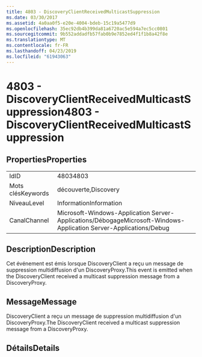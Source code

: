 ```yaml
---
title: 4803 - DiscoveryClientReceivedMulticastSuppression
ms.date: 03/30/2017
ms.assetid: 4a0aa0f5-e20e-4004-bdeb-15c19a5477d9
ms.openlocfilehash: 35ec92db4b399da81a6720ac5e594a7ec5cc0801
ms.sourcegitcommit: 9b552addadfb57fab0b9e7852ed4f1f1b8a42f8e
ms.translationtype: MT
ms.contentlocale: fr-FR
ms.lasthandoff: 04/23/2019
ms.locfileid: "61943063"
---
```

# <a name="4803---discoveryclientreceivedmulticastsuppression"></a><span data-ttu-id="38bf1-102">4803 - DiscoveryClientReceivedMulticastSuppression</span><span class="sxs-lookup"><span data-stu-id="38bf1-102">4803 - DiscoveryClientReceivedMulticastSuppression</span></span>
## <a name="properties"></a><span data-ttu-id="38bf1-103">Properties</span><span class="sxs-lookup"><span data-stu-id="38bf1-103">Properties</span></span>  
  
|||  
|-|-|  
|<span data-ttu-id="38bf1-104">Id</span><span class="sxs-lookup"><span data-stu-id="38bf1-104">ID</span></span>|<span data-ttu-id="38bf1-105">4803</span><span class="sxs-lookup"><span data-stu-id="38bf1-105">4803</span></span>|  
|<span data-ttu-id="38bf1-106">Mots clés</span><span class="sxs-lookup"><span data-stu-id="38bf1-106">Keywords</span></span>|<span data-ttu-id="38bf1-107">découverte,</span><span class="sxs-lookup"><span data-stu-id="38bf1-107">Discovery</span></span>|  
|<span data-ttu-id="38bf1-108">Niveau</span><span class="sxs-lookup"><span data-stu-id="38bf1-108">Level</span></span>|<span data-ttu-id="38bf1-109">Information</span><span class="sxs-lookup"><span data-stu-id="38bf1-109">Information</span></span>|  
|<span data-ttu-id="38bf1-110">Canal</span><span class="sxs-lookup"><span data-stu-id="38bf1-110">Channel</span></span>|<span data-ttu-id="38bf1-111">Microsoft-Windows-Application Server-Applications/Débogage</span><span class="sxs-lookup"><span data-stu-id="38bf1-111">Microsoft-Windows-Application Server-Applications/Debug</span></span>|  
  
## <a name="description"></a><span data-ttu-id="38bf1-112">Description</span><span class="sxs-lookup"><span data-stu-id="38bf1-112">Description</span></span>  
 <span data-ttu-id="38bf1-113">Cet événement est émis lorsque DiscoveryClient a reçu un message de suppression multidiffusion d'un DiscoveryProxy.</span><span class="sxs-lookup"><span data-stu-id="38bf1-113">This event is emitted when the DiscoveryClient received a multicast suppression message from a DiscoveryProxy.</span></span>  
  
## <a name="message"></a><span data-ttu-id="38bf1-114">Message</span><span class="sxs-lookup"><span data-stu-id="38bf1-114">Message</span></span>  
 <span data-ttu-id="38bf1-115">DiscoveryClient a reçu un message de suppression multidiffusion d'un DiscoveryProxy.</span><span class="sxs-lookup"><span data-stu-id="38bf1-115">The DiscoveryClient received a multicast suppression message from a DiscoveryProxy.</span></span>  
  
## <a name="details"></a><span data-ttu-id="38bf1-116">Détails</span><span class="sxs-lookup"><span data-stu-id="38bf1-116">Details</span></span>
